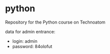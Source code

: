 # python
Repository for the Python course on Technoatom

data for admin entrance:
- login: admin
- password: 84olofut
